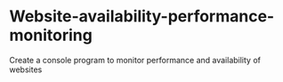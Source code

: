 # Website-availability-performance-monitoring
 Create a console program to monitor performance and availability of websites
